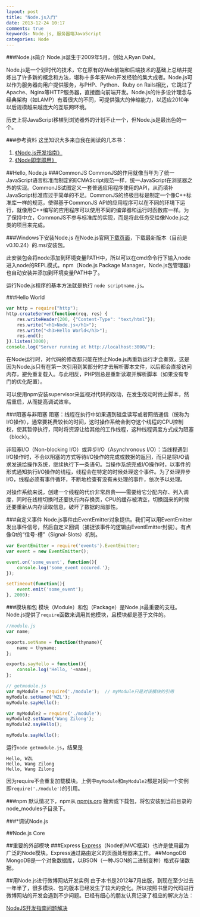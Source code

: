 ```yaml
---
layout: post
title: "Node.js入门"
date: 2013-12-24 10:17
comments: true
keywords: Node.js, 服务器端JavaScript
categories: Node
---
```

###Node.js简介
Node.js诞生于2009年5月，创始人Ryan Dahl。

Node.js是一个划时代的技术，它在原有的Web前端和后端技术的基础上总结并提炼出了许多新的概念和方法，堪称十多年来Web开发经验的集大成者。Node.js可以作为服务器向用户提供服务，与PHP、Python、Ruby on Rails相比，它跳过了Apache、Nginx等HTTP服务器，直接面向前端开发。Node.js的许多设计理念与经典架构（如LAMP）有着很大的不同，可提供强大的伸缩能力，以适应2010年以后规模越来越庞大的互联网环境。

历史上将JavaScript移植到浏览器外的计划不止一个，但Node.js是最出色的一个。

###参考资料
这里知识大多来自我在阅读的几本书：

<ol>
<li><a href="http://book.douban.com/subject/10789820/" name="10789820" class="douban_book" title="Node.js开发指南"> 《Node.js开发指南》</a></li>
<li><a href="http://book.douban.com/subject/20515024/" name="20515024" class="douban_book" title="Node即学即用"> 《Node即学即用》</a></li>
</ol>
<!-- ###Node.js能做什么 -->

<!--more-->
##Hello, Node.js
###CommonJS
CommonJS的作用就像当年为了统一JavaScript语言标准而制定的ECMAScript规范一样，统一JavaScript在浏览器之外的实现。CommonJS试图定义一套普通应用程序使用的API，从而填补JavaScript标准库过于简单的不足。CommonJS的终极目标是制定一个像C++标准库一样的规范，使得基于CommonJS API的应用程序可以在不同的环境下运行，就像用C++编写的应用程序可以使用不同的编译器和运行时函数库一样。为了保持中立，CommonJS不参与标准库的实现，而是将此任务交给像Node.js之类的项目来完成。

###Windows下安装Node.js
在Node.js官网<a href="http://nodejs.org/download/" target="_blank">下载页面</a>，下载最新版本（目前是v0.10.24）的.msi安装包。

此安装包会将node添加到环境变量PATH中，所以可以在cmd命令行下输入node进入node的REPL模式。npm（Node.js Package Manager，Node.js包管理器）也自动安装并添加到环境变量PATH中了。

运行Node.js程序的基本方法就是执行 `node scriptname.js`。

###Hello World
``` javascript
var http = require("http");  
http.createServer(function(req, res) {  
    res.writeHeader(200, {"Content-Type": "text/html"}); 
    res.write("<h1>Node.js</h1>");   
    res.write("<h3>Hello World</h3>");  
    res.end();  
}).listen(3000);  
console.log("Server running at http://localhost:3000/");
```
在Node运行时，对代码的修改都只能在终止Node.js再重新运行才会奏效。这是因为Node.js只有在第一次引用到某部分时才去解析脚本文件，以后都会直接访问内存，避免重复载入。与此相反，PHP则总是重新读取并解析脚本（如果没有专门的优化配置）。

可以使用npm安装supervisor来监视对代码的改动，在发生改动时终止脚本，然后重启，从而提高调试效率。

###阻塞与非阻塞
阻塞：线程在执行中如果遇到磁盘读写或者网络通信（统称为I/O操作），通常要耗费较长的时间，这时操作系统会剥夺这个线程的CPU控制权，使其暂停执行，同时将资源让给其他的工作线程，这种线程调度方式成为阻塞（block）。

非阻塞I/O（Non-blocking I/O）或异步I/O（Asynchronous I/O）：当线程遇到I/O操作时，不会以阻塞的方式等待I/O操作的完成或数据的返回，而只是将I/O请求发送给操作系统，继续执行下一条语句。当操作系统完成I/O操作时，以事件的形式通知执行I/O操作的线程，线程会在特定的时候处理这个事件。为了处理异步I/O，线程必须有事件循环，不断地检查有没有未处理的事件，依次予以处理。

对操作系统来说，创建一个线程的代价非常昂贵——需要给它分配内存、列入调度，同时在线程切换时还要执行内存换页，CPU的缓存被清空，切换回来的时候还要重新从内存读取信息，破坏了数据的局部性。

###自定义事件
Node.js事件由EventEmitter对象提供。我们可以用EventEmitter发出事件信号，然后自定义回调（捕捉该事件的逻辑由EventEmitter封装）。有点像Qt的“信号-槽”（Signal-Slots）机制。
``` javascript Node.js的自定义事件
var EventEmitter = require('events').EventEmitter;
var event = new EventEmitter();

event.on('some_event', function(){
	console.log('some_event occured.');
});

setTimeout(function(){
	event.emit('some_event');
}, 2000);
```
###模块和包
模块（Module）和包（Package）是Node.js最重要的支柱。Node.js提供了`require`函数来调用其他模块，且模块都是基于文件的。

``` javascript 自定义模块
//module.js
var name;

exports.setName = function(thyname){
	name = thyname;
};

exports.sayHello = function(){
	console.log('Hello, '+name);
};
```


``` javascript 使用刚刚定义的模块
// getmodule.js
var myModule = require('./module');  // myModule只是对该模块的引用
myModule.setName('WZL');
myModule.sayHello();

var myModule2 = require('./module');
myModule2.setName('Wang Zilong');
myModule2.sayHello();

myModule.sayHello();
```

运行`node getmodule.js`，结果是

```
Hello, WZL
Hello, Wang Zilong
Hello, Wang Zilong
```

因为require不会重复加载模块。上例中`myModule`和`myModule2`都是对同一个实例即`require('./module')`的引用。

###npm
默认情况下，npm从 <a href="http://npmjs.org" target="_blank">npmjs.org</a> 搜索或下载包，将包安装到当前目录的node_modules子目录下。

###*调试Node.js

##Node.js Core

##重要的外部模块
###Express
<a href="http://expressjs.com/">Express</a>（Node的MVC框架）也许是使用最为广泛的Node模块。Express通过路由定义的页面处理器来工作。
##MongoDB
MongoDB是一个对象数据库，以BSON（一种JSON的二进制变种）格式存储数据。

##用Node.js进行微博网站开发实例
由于本书是2012年7月出版，到现在至少过去一年半了，很多模块、包的版本已经发生了较大的变化。所以按照书里的代码进行微博网站的开发会遇到不少问题。已经有细心的朋友认真记录了相应的解决方法：

<a href="http://crazylpy.me/blog/nodejskai-fa-zhi-nan-wen-ti-jie-jue/" target="_blank">NodeJS开发指南问题解决</a>
